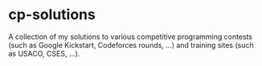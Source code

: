 # cp-solutions
A collection of my solutions to various competitive programming contests (such as Google Kickstart, Codeforces rounds, ...) and training sites (such as USACO, CSES, ...).

